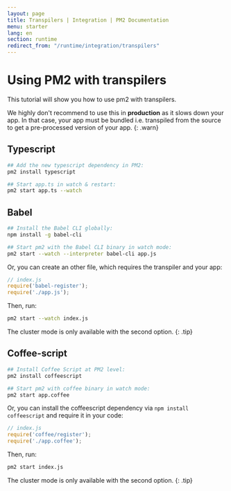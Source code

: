 ```yaml
---
layout: page
title: Transpilers | Integration | PM2 Documentation
menu: starter
lang: en
section: runtime
redirect_from: "/runtime/integration/transpilers"
---
```


# Using PM2 with transpilers

This tutorial will show you how to use pm2 with transpilers.

 We highly don't recommend to use this in **production** as it slows down your app. In that case, your app must be bundled i.e. transpiled from the source to get a pre-processed version of your app.
{: .warn}

## Typescript

```bash
## Add the new typescript dependency in PM2:
pm2 install typescript

## Start app.ts in watch & restart:
pm2 start app.ts --watch
```

## Babel

```bash
## Install the Babel CLI globally:
npm install -g babel-cli

## Start pm2 with the Babel CLI binary in watch mode:
pm2 start --watch --interpreter babel-cli app.js
```

Or, you can create an other file, which requires the transpiler and your app:
```javascript
// index.js
require('babel-register');
require('./app.js');
```
Then, run:
```bash
pm2 start --watch index.js
```

 The cluster mode is only available with the second option.
{: .tip}

## Coffee-script

```bash
## Install Coffee Script at PM2 level:
pm2 install coffeescript

## Start pm2 with coffee binary in watch mode:
pm2 start app.coffee
```

Or, you can install the coffeescript dependency via `npm install coffeescript` and require it in your code:

```javascript
// index.js
require('coffee/register');
require('./app.coffee');
```

Then, run:
```bash
pm2 start index.js
```

The cluster mode is only available with the second option.
{: .tip}
